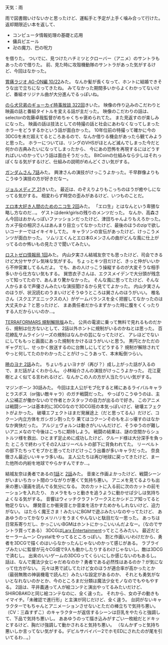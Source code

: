天気：雨

雨で図書館いけないかと思ったけど、運転手と予定が上手く噛み合って行けた。
返却期限近い本を返して、
* コンピュータ情報処理の基礎と応用
* 傭兵ピエール
* 卍の魔力、巴の呪力

を借りた。
ついでに、見つけたハチミツとクローバー（アニメ）のサントラもあったので借りた。
前、見た時に攻殻機動隊のサントラがあった気がするけど、今回はなかった。

[胃痛ラジオ AG-ON編 10/22](http://ondemand.joqr.co.jp/AG-ON/contents/shikaco_141022.php)みた。
なんか髪が長くなって、ホントに結婚できそうな出で立ちになってきたね。
みてなかった期間多いからよくわかってないけど、番組オリジナル曲が大分進んでるっぽいね。

[のら犬兄弟のギョーカイ時事放談 322回](http://www.norainu-jiji.com/contents/hp0012/index02780000.html)きいた。
映像の作り込みのこだわりと映画の話と番組タイトルを変える話が主だった。
映像のこだわりの話は、selectorの佐藤卓哉監督がめちゃくちゃ褒められてた。
また見返すのが楽しみになった。
映画の話は技法としての特撮の話と社会にあわなくなってしまったホラーをどうするかという話が面白かった。
10年位前の特撮って確かに今の3DCGを未だ超えてるところあるので、なんか借りる機会があったら観てみようと思った。
ホラーについては、リングのVHSがほとんど滅んでしまった今だと何かの古典みたいになってしまったから、
今にあの恐怖を再現するにはどうすればいいのかっていう話は面白そうだった。
BitCoinの仕組みなら少しはそれっぽくなる気がするけど、仕組みの説明がめんどくさい気がする。

[ガンダムさん 7話](http://www.b-ch.com/ttl/index.php?ttl_c=4282&mvc=2_0_230218_1)みた。
興津さんの演技がけっこうよかった。千早群像よりもこうゆう演技の方が好きだなー。

[ジョルメディア 21](http://www.nicovideo.jp/watch/1413798861)きいた。
最近は、のぞえりよりもこっちのほうが癒やしになってる気がする。
相変わらず時空の歪みがあるけど、いつものことだ。

[エロ本大好き人間のためのニコ生 2回](http://live.nicovideo.jp/watch/lv196670499)みた。
「エロ生」とはなんという卑猥な略し方なのだ...。
ゲストはdenk!girlsの残りのメンツだった。
なんか、高森さん今回はおかんっぽいファッションだったけど、津田ちゃんよりもえろかった。
カメ子役の相沢さんはあんまり目立ってなかったけど、最後のほうのzipで欲しいコーナーではイキイキしてた。
キャラソンの宣伝があったけど、けっこうメンツが面白かった。
ソムリエくんとエロ本Gメンさんの曲がどんな風に仕上がってるのか怖いもの見たさで聞いてみたい。

[ロストゼロ情報局 1回](http://live.nicovideo.jp/gate/lv195772322)みた。
内山夕実さん結城友奈でも思ったけど、司会できるけど大分ヤサグレ気味な気がする。
ちょっとキツ目だけど、きっと仲がいいから不仲営業してるんだよ。
でも、あの人けっこう操縦するのが大変そうな相手多いから仕方ない気もする。
巽悠衣子さんは、エクスメイデンで大分頭が残念って知ってたので、あんまり驚かなかった。
そんな風に思ってたけど、そんな人からまるで声優さんみたいな演技聞けるから見ててよかった。
内山夕実さんのほうが、状況読むのうまいけどそうゆうところは巽さんのほうがいい。
椎名さん（スクエアエニックスの人）がゲームバランスを全く把握してなかったのは大丈夫かよ？と思ったけど、
まあ責任者だからまずかった時に腹をくくったりする人だからいいのか...。

[TERRAFORMARS 規制解除版](http://live.nicovideo.jp/watch/lv196697856)みた。
公共の電波に乗って無料で見れるものだから、規制は仕方ないとして、2話以外ホントに規制がいるのかねとは思った。
百花繚乱サムライシリーズの規制はなんかの芸になってたけど、
アレほどでないにしてももっと画面にあった規制をかけるほうがいいと思う。
黒円とかただのギャグだし、せっかく放送するのに台無しにしてどうする？
規制が解除されてやっと何してたのかわかったことがけっこうあって、本末転倒つらい。

[暁のヨナ 2話](http://www.nicovideo.jp/watch/1413789988)みた。
ちょいちょいヨナが（再び？）成し上がった話が入るので、まだ話がよくわからん。
小林裕介さんの演技がけっこうよかった。
花江夏樹とよく似てる言われるけど、なんかこの人の方が人当たりいい気がする。

マジンボーン 30話みた。
今回は主人公がモブ化すると稀にあるライバルキャラとラスボス（or強い敵キャラ）のガチ戦闘だった。
やっぱりこうゆうのは、主人公補正が働かないので作者とかスタッフの自力が出るので好き。
このアニメは戦闘シーンは基本的に3DCGなので3DCG班の本気っぽいけど、破壊エフェクトがよかった。
破壊エフェクトはまだ発展途上（だと思ってるん）だけど、コクーン内立方体をガシガシ割ったり
果てはコクーンそのもをぶっ壊すのはなかなか爽快だった。
アルジェヴォルンは動きがいいんだけど、そうゆうのが難しいアニメなので今後はこっちに期待しよう。
戦闘の結果は、謎の空間からシュトルツ様を救出、ひとまず足止めに成功したけど、クルード様は大分深手を負った
ところで終わってその2人はリーベルトの部下に背負われてた。
リーベルトの部下たちってモブかと思ってたけどけっこう出番が多いキャラだった。
奈良徹さん最近いいキャラ多いね。
主人公たちは再び地球に戻ってきたけど、まーた他所の内紛を地球でやらかすんですか...。

結城友奈は勇者であるの[1話](http://www.nicovideo.jp/watch/1413538797)と
[2話](http://www.nicovideo.jp/watch/1413539185)みた。
音楽と作画よかったけど、戦闘シーンがいまいちカット間のつながりが悪くて気持ち悪い。
アニメを見てるよりも出来の悪い漫画を読んでる気分になる。
次のカットに入る前に次のカットの前モーションを入れたり、
カメラをもっと動きを追うように動かせば少しは気持ちよくなる気がする。
音響はウィッチクラフトワークスとかシドニア知ってると物足りない。
爆発音とか衝突音とか音楽を活かすためかもしれないけど、迫力がない。
はたらく魔王さま！みたいにBGMで遊ぶみたいなのやってたけど、
ああゆうのってかなりメリハリをうまくやんないと駄目だなー思った。
あっちは日常系寄りだし、かっこいいBGMはホントにかっこいいんだよなー。（なのでサントラ買ってある）
3DCGは[Larx Entertainment](http://www.larx.co.jp/)ってところみたい。
最近だとセーラームーン Crystalをやってるところっぽい。
割と作画いいわけだから、勇者を3DCGで描くのはいらなかったんじゃないのかって感じがある。
ラブライブみたいに監督が元々CG畑で9人も動かしたりするわけじゃないし、敵は3DCGで済むし。
出来のいいゲームの3DCGってくらいにしか感じないのもあるし。
話は、なんで魔法少女じゃだめなのか？勇者である必然性はあるのか？が気になって仕方がない。
元々は男で試してたけど女のほうが適合率が高かったとか（最弱無敗の神装機竜で読んだ）みたいな設定があるのか、
それとも勇気がないとなれないのかとか、今のところまだ分類は魔法少女モノなのでもやもやする。
2話は、平井義通って人が絵コンテと演出やってるみたいだけど、SHIROBAKOと同じ絵コンテなのに、全く違った。
それから、女の子の動きもイマイチ。「未確認で進行形」と主演が同じだけど、全く違う。
台詞がないキャラクターでもちゃんとアニメーションさせないとただの棒立ちで気持ち悪い。
（CV：三森すずこ）のキャラクターが返信するシーンは巨乳をやたらと強調して、下品で気持ち悪いし。
ああゆうのって描き込みがすごい一枚絵だとドキッとするけど、胸だけ強調して動かされると気持ち悪い。
（なんかずっと気持ち悪いしか言ってない気がする。デビルサバイバー2でホモEDにされたのが尾を引いてるわ...。）
